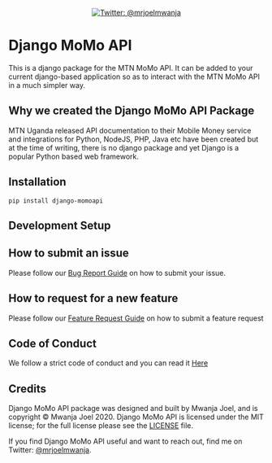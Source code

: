 <p align="center">
    <a href="https://twitter.com/mrjoelmwanja">
        <img src="https://img.shields.io/badge/Contact-@mrjoelmwanja-brightgreen.svg?style=flat" alt="Twitter: @mrjoelmwanja" />
    </a>
</p>

# Django MoMo API 
This is a django package for the MTN MoMo API. It can be added to your current django-based application so as to interact with the MTN MoMo API in a much simpler way. 

## Why we created the Django MoMo API Package
MTN Uganda released API documentation to their Mobile Money service and integrations for Python, NodeJS, PHP, Java etc have been created but at the time of writing, there is no django package and yet Django is a popular Python based web framework. 

## Installation
```
pip install django-momoapi 
```
## Development Setup


## How to submit an issue

Please follow our [Bug Report Guide](ISSUE_TEMPLATE/BUG_REPORT.md) on how to submit your issue. 

## How to request for a new feature 

Please follow our [Feature Request Guide](ISSUE_TEMPLATE/FEATURE_REQUEST.md) on how to submit a feature request

## Code of Conduct 
We follow a strict code of conduct and you can read it [Here](CODE_OF_CONDUCT.md)

## Credits

Django MoMo API package was designed and built by Mwanja Joel, and is copyright © Mwanja Joel 2020. Django MoMo API is licensed under the MIT license; for the full license please see the [LICENSE](LICENSE) file.


If you find Django MoMo API useful and want to reach out, find me on Twitter: [@mrjoelmwanja](https://twitter.com/mrjoelmwanja).




